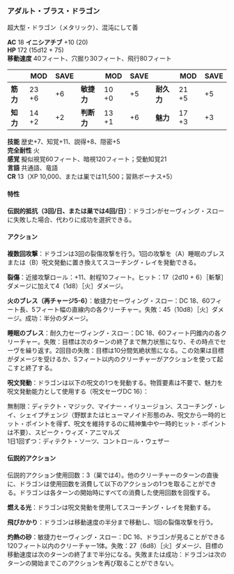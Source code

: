 ### アダルト・ブラス・ドラゴン
超大型・ドラゴン（メタリック）、混沌にして善

**AC** 18 **イニシアチブ** +10 (20)  
**HP** 172 (15d12 + 75)  
**移動速度** 40フィート、穴掘り30フィート、飛行80フィート

|      | MOD | SAVE |      | MOD | SAVE |      | MOD | SAVE |
|------|-----|------|------|-----|------|------|-----|------|
| **筋力** | 23 +6 | +6 | **敏捷力** | 10 +0 | +5 | **耐久力** | 21 +5 | +5 |
| **知力** | 14 +2 | +2 | **判断力** | 13 +1 | +6 | **魅力** | 17 +3 | +3 |

**技能** 歴史+7、知覚+11、説得+8、隠密+5  
**完全耐性** 火  
**感覚** 擬似視覚60フィート、暗視120フィート；受動知覚21  
**言語** 共通語、竜語  
**CR** 13（XP 10,000、または巣では11,500；習熟ボーナス+5）

#### 特性

**伝説的抵抗（3回/日、または巣では4回/日）**：ドラゴンがセーヴィング・スローに失敗した場合、代わりに成功を選択できる。

#### アクション

**複数回攻撃**：ドラゴンは3回の裂傷攻撃を行う。1回の攻撃を（A）睡眠のブレスまたは（B）呪文発動に置き換えてスコーチング・レイを発動できる。

**裂傷**：近接攻撃ロール：+11、射程10フィート。ヒット：17（2d10 + 6）［斬撃］ダメージに加えて4（1d8）［火］ダメージ。

**火のブレス（再チャージ5-6）**：敏捷力セーヴィング・スロー：DC 18、60フィート長、5フィート幅の直線内の各クリーチャー。失敗：45（10d8）［火］ダメージ。成功：半分のダメージ。

**睡眠のブレス**：耐久力セーヴィング・スロー：DC 18、60フィート円錐内の各クリーチャー。失敗：目標は次のターンの終了まで無力状態になり、その時点でセーヴを繰り返す。2回目の失敗：目標は10分間気絶状態になる。この効果は目標がダメージを受けるか、5フィート以内のクリーチャーがアクションを使って起こすと終了する。

**呪文発動**：ドラゴンは以下の呪文の1つを発動する。物質要素は不要で、魅力を呪文発動能力として使用する（呪文セーヴDC 16）：

無制限：ディテクト・マジック、マイナー・イリュージョン、スコーチング・レイ、シェイプチェンジ（野獣またはヒューマノイド形態のみ、呪文から一時的ヒット・ポイントを得ず、呪文を維持するのに精神集中や一時的ヒット・ポイントは不要）、スピーク・ウィズ・アニマルズ  
1日1回ずつ：ディテクト・ソーツ、コントロール・ウェザー

#### 伝説的アクション

伝説的アクション使用回数：3（巣では4）。他のクリーチャーのターンの直後に、ドラゴンは使用回数を消費して以下のアクションの1つを取ることができる。ドラゴンは各ターンの開始時にすべての消費した使用回数を回復する。

**燃える光**：ドラゴンは呪文発動を使用してスコーチング・レイを発動する。

**飛びかかり**：ドラゴンは移動速度の半分まで移動し、1回の裂傷攻撃を行う。

**灼熱の砂**：敏捷力セーヴィング・スロー：DC 16、ドラゴンが見ることができる120フィート以内のクリーチャー1体。失敗：27（6d8）［火］ダメージ、目標の移動速度は次のターンの終了まで半分になる。失敗または成功：ドラゴンは次のターンの開始までこのアクションを再び取ることができない。